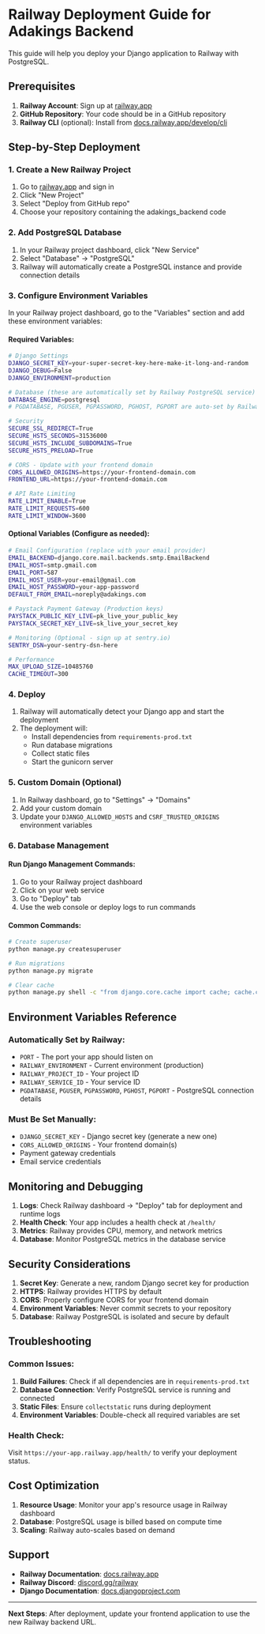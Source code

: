 # Railway Deployment Guide for Adakings Backend

This guide will help you deploy your Django application to Railway with PostgreSQL.

## Prerequisites

1. **Railway Account**: Sign up at [railway.app](https://railway.app)
2. **GitHub Repository**: Your code should be in a GitHub repository
3. **Railway CLI** (optional): Install from [docs.railway.app/develop/cli](https://docs.railway.app/develop/cli)

## Step-by-Step Deployment

### 1. Create a New Railway Project

1. Go to [railway.app](https://railway.app) and sign in
2. Click "New Project"
3. Select "Deploy from GitHub repo"
4. Choose your repository containing the adakings_backend code

### 2. Add PostgreSQL Database

1. In your Railway project dashboard, click "New Service"
2. Select "Database" → "PostgreSQL"
3. Railway will automatically create a PostgreSQL instance and provide connection details

### 3. Configure Environment Variables

In your Railway project dashboard, go to the "Variables" section and add these environment variables:

#### Required Variables:
```bash
# Django Settings
DJANGO_SECRET_KEY=your-super-secret-key-here-make-it-long-and-random
DJANGO_DEBUG=False
DJANGO_ENVIRONMENT=production

# Database (these are automatically set by Railway PostgreSQL service)
DATABASE_ENGINE=postgresql
# PGDATABASE, PGUSER, PGPASSWORD, PGHOST, PGPORT are auto-set by Railway

# Security
SECURE_SSL_REDIRECT=True
SECURE_HSTS_SECONDS=31536000
SECURE_HSTS_INCLUDE_SUBDOMAINS=True
SECURE_HSTS_PRELOAD=True

# CORS - Update with your frontend domain
CORS_ALLOWED_ORIGINS=https://your-frontend-domain.com
FRONTEND_URL=https://your-frontend-domain.com

# API Rate Limiting
RATE_LIMIT_ENABLE=True
RATE_LIMIT_REQUESTS=600
RATE_LIMIT_WINDOW=3600
```

#### Optional Variables (Configure as needed):
```bash
# Email Configuration (replace with your email provider)
EMAIL_BACKEND=django.core.mail.backends.smtp.EmailBackend
EMAIL_HOST=smtp.gmail.com
EMAIL_PORT=587
EMAIL_HOST_USER=your-email@gmail.com
EMAIL_HOST_PASSWORD=your-app-password
DEFAULT_FROM_EMAIL=noreply@adakings.com

# Paystack Payment Gateway (Production keys)
PAYSTACK_PUBLIC_KEY_LIVE=pk_live_your_public_key
PAYSTACK_SECRET_KEY_LIVE=sk_live_your_secret_key

# Monitoring (Optional - sign up at sentry.io)
SENTRY_DSN=your-sentry-dsn-here

# Performance
MAX_UPLOAD_SIZE=10485760
CACHE_TIMEOUT=300
```

### 4. Deploy

1. Railway will automatically detect your Django app and start the deployment
2. The deployment will:
   - Install dependencies from `requirements-prod.txt`
   - Run database migrations
   - Collect static files
   - Start the gunicorn server

### 5. Custom Domain (Optional)

1. In Railway dashboard, go to "Settings" → "Domains"
2. Add your custom domain
3. Update your `DJANGO_ALLOWED_HOSTS` and `CSRF_TRUSTED_ORIGINS` environment variables

### 6. Database Management

#### Run Django Management Commands:
1. Go to your Railway project dashboard
2. Click on your web service
3. Go to "Deploy" tab
4. Use the web console or deploy logs to run commands

#### Common Commands:
```bash
# Create superuser
python manage.py createsuperuser

# Run migrations
python manage.py migrate

# Clear cache
python manage.py shell -c "from django.core.cache import cache; cache.clear()"
```

## Environment Variables Reference

### Automatically Set by Railway:
- `PORT` - The port your app should listen on
- `RAILWAY_ENVIRONMENT` - Current environment (production)
- `RAILWAY_PROJECT_ID` - Your project ID
- `RAILWAY_SERVICE_ID` - Your service ID
- `PGDATABASE`, `PGUSER`, `PGPASSWORD`, `PGHOST`, `PGPORT` - PostgreSQL connection details

### Must Be Set Manually:
- `DJANGO_SECRET_KEY` - Django secret key (generate a new one)
- `CORS_ALLOWED_ORIGINS` - Your frontend domain(s)
- Payment gateway credentials
- Email service credentials

## Monitoring and Debugging

1. **Logs**: Check Railway dashboard → "Deploy" tab for deployment and runtime logs
2. **Health Check**: Your app includes a health check at `/health/`
3. **Metrics**: Railway provides CPU, memory, and network metrics
4. **Database**: Monitor PostgreSQL metrics in the database service

## Security Considerations

1. **Secret Key**: Generate a new, random Django secret key for production
2. **HTTPS**: Railway provides HTTPS by default
3. **CORS**: Properly configure CORS for your frontend domain
4. **Environment Variables**: Never commit secrets to your repository
5. **Database**: Railway PostgreSQL is isolated and secure by default

## Troubleshooting

### Common Issues:

1. **Build Failures**: Check if all dependencies are in `requirements-prod.txt`
2. **Database Connection**: Verify PostgreSQL service is running and connected
3. **Static Files**: Ensure `collectstatic` runs during deployment
4. **Environment Variables**: Double-check all required variables are set

### Health Check:
Visit `https://your-app.railway.app/health/` to verify your deployment status.

## Cost Optimization

1. **Resource Usage**: Monitor your app's resource usage in Railway dashboard
2. **Database**: PostgreSQL usage is billed based on compute time
3. **Scaling**: Railway auto-scales based on demand

## Support

- **Railway Documentation**: [docs.railway.app](https://docs.railway.app)
- **Railway Discord**: [discord.gg/railway](https://discord.gg/railway)
- **Django Documentation**: [docs.djangoproject.com](https://docs.djangoproject.com)

---

**Next Steps**: After deployment, update your frontend application to use the new Railway backend URL.
